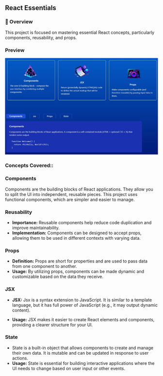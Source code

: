 ## React Essentials
### 🎯 Overview
This project is focused on mastering essential React concepts, particularly components, reusability, and props. 

### Preview
![Preview image](./src/assets/React%20Essentials.JPG)

###  Concepts Covered::
### Components
Components are the building blocks of React applications. They allow you to split the UI into independent, reusable pieces. This project uses functional components, which are simpler and easier to manage.

### Reusability
- **Importance:** Reusable components help reduce code duplication and improve maintainability.
- __Implementation:__ Components can be designed to accept props, allowing them to be used in different contexts with varying data.

### Props
- **Definition:** Props are short for properties and are used to pass data from one component to another.
- __Usage:__ By utilizing props, components can be made dynamic and customizable based on the data they receive.

### JSX
- __JSX:__ Jsx is a syntax extension to JavaScript. It is similar to a template language, but it has full power of JavaScript (e.g., it may output dynamic content).

- __Usage:__ JSX makes it easier to create React elements and components, providing a clearer structure for your UI.

### State
-  State is a built-in object that allows components to create and manage their own data. It is mutable and can be updated in response to user actions.
- __Usage:__ State is essential for building interactive applications where the UI needs to change based on user input or other events.